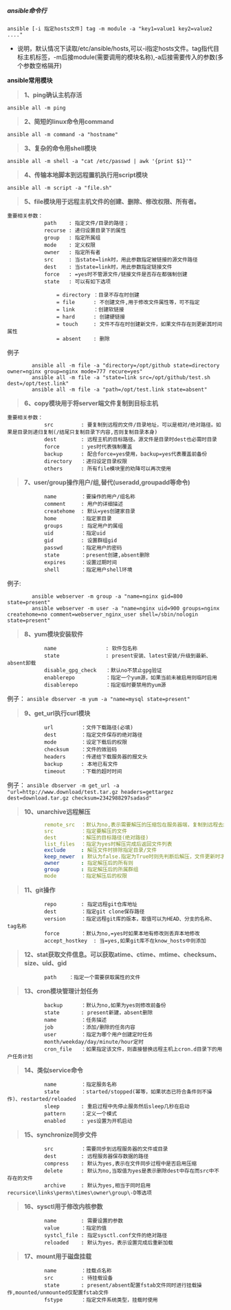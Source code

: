 ##### ansible命令行
`ansible [-i 指定hosts文件] tag -m module -a "key1=value1 key2=value2 ...."`
- 说明，默认情况下读取/etc/ansible/hosts,可以-i指定hosts文件。tag指代目标主机标签，-m后接module(需要调用的模块名称),-a后接需要传入的参数(多个参数空格隔开)

**ansible常用模块**

>**1、ping确认主机存活** 

`ansible all -m ping`
    
>**2、简短的linux命令用command**

`ansible all -m command -a "hostname"`
    
>**3、复杂的命令用shell模块**

`ansible all -m shell -a "cat /etc/passwd | awk '{print $1}'"`
    
>**4、传输本地脚本到远程置机执行用script模块**

`ansible all -m script -a "file.sh"`
    
>**5、file模块用于远程主机文件的创建、删除、修改权限、所有者。**
```
重要相关参数：
            path    : 指定文件/目录的路径；
            recurse : 递归设置目录下的属性
            group   : 指定所属组
            mode    : 定义权限
            owner   : 指定所有者
            src     : 当state=link时，用此参数指定被链接的源文件路径
            dest    : 当state=link时，用此参数指定链接文件
            force   : =yes时不管源文件/链接文件是否存在都强制创建
            state   : 可以有如下选项
            
                = directory ：目录不存在时创建
                = file      : 不创建文件,用于修改文件属性等，可不指定
                = link      ：创建软链接
                = hard      : 创建硬链接
                = touch     : 文件不存在时创建新文件，如果文件存在则更新其时间属性
                = absent    : 删除
 ```               
          
例子
```shell
        ansible all -m file -a "directory=/opt/github state=directory owner=nginx group=nginx mode=777 recure=yes"
        ansible all -m file -a "state=link src=/opt/github/test.sh dest=/opt/test.link"
        ansible all -m file -a "path=/opt/test.link state=absent"
```
>**6、copy模块用于将server端文件复制到目标主机**
```
重要相关参数：
            src         : 要复制到远程的文件/目录地址，可以是相对/绝对路径。如果是目录则递归复制(/结尾只复制目录下内容,否则复制目录本身)
            dest        : 远程主机的目标路径。源文件是目录时dest也必需时目录
            force       : yes时代表强制覆盖
            backup      : 配合force=yes使用，backup=yes代表覆盖前备份
            directory   ：递归设定目录权限
            others      : 所有file模块里的劝降可以再次使用
```         
>**7、user/group操作用户/组,替代(useradd,groupadd等命令)**
```
            name        ：要操作的用户/组名称
            comment     : 用户的详细描述
            createhome  : 默认=yes创建家目录
            home        ：指定家目录
            groups      : 指定用户的属组
            uid         ：指定uid
            gid         : 设置群组gid
            passwd      ：指定用户的密码
            state       ：present创建,absent删除
            expires     ：设置过期时间
            shell       ：指定用户shell环境
```      
例子:
```shell
        ansible webserver -m group -a "name=nginx gid=800 state=present"
        ansible webserver -m user -a "name=nginx uid=900 groups=nginx createhome=no comment=webserver_nginx_user shell=/sbin/nologin state=present"
```     
>**8、yum模块安装软件**
```
            name                : 软件包名称
            state               : present安装、latest安装/升级到最新、absent卸载
            disable_gpg_check   ：默认no不禁止gpg验证
            enablerepo          ：指定一个yum源，如果当前未被启用则临时启用
            disablerepo         ：指定临时要禁用的yum源
```
例子：
        `ansible dbserver -m yum -a "name=mysql state=present"`
                
>**9、get_url执行curl模块**
```
            url         ：文件下载路径(必填)
            dest        ：指定文件保存的绝对路径
            mode        ：设定下载后的权限
            checksum    ：文件的效验码
            headers     ：传递给下载服务器的报文头
            backup      : 本地已有文件
            timeout     ：下载的超时时间
```
例子：
        `ansible dbserver -m get_url -a "url=http://www.download/test.tar.gz headers=gettargez dest=download.tar.gz checksum=2342988297sadasd"`
        
>**10、unarchive远程解压**
```yaml
            remote_src  ：默认为no,表示需要解压的压缩包在服务器端，复制到远程去解压。=yes时代表压缩包在远程机器上
            src         ：指定要解压的文件
            dest        ：解压的目标路径(绝对路径)
            list_files  ：指定为yes时解压完成后返回文件列表
            exclude     : 解压文件时排除指定目录/文件
            keep_newer  : 默认为false.指定为True时则先判断后解压，文件更新时才解压
            owner       : 指定解压后的所有则
            group       : 指定解压后的所属群组
            mode        ：指定解压后的权限
```      
>**11、git操作**
```
            repo        : 指定远程git仓库地址
            dest        ：指定git clone保存路径
            version     ：指定远程git库的版本，取值可以为HEAD、分支的名称、tag名称
            force       ：默认为no,=yes时如果本地有修改则丢弃本地修改
            accept_hostkey  : 当=yes,如果git库不在know_hosts中则添加
```    
>**12、stat获取文件信息。可以获取atime、ctime、mtime、checksum、size、uid、gid**
```
            path    ：指定一个需要获取属性的文件
```
>**13、cron模块管理计划任务**
```
            backup      ：默认为no,如果为yes则修改前备份
            state       : present新建，absent删除
            name        ：任务描述
            job         ：添加/删除的任务内容
            user        ：指定为哪个用户创建定时任务
            month/weekday/day/minute/hour定时
            cron_file   ：如果指定该文件，则直接替换远程主机上cron.d目录下的用户任务计划
```       
>**14、类似service命令**
```
            name        ：指定服务名称
            state       ：started/stopped(幂等，如果状态已符合条件则不操作)、restarted/reloaded
            sleep       : 重启过程中先停止服务然后sleep几秒在启动
            pattern     ：定义一个模式
            enabled     : yes设置为开机启动
```       
>**15、synchronize同步文件**
```
            src         ：需要同步到远程服务器的文件或目录
            dest        : 远程服务器保存数据的路径
            compress    : 默认为yes,表示在文件同步过程中是否启用压缩
            delete      : 默认为no,当取值为yes是表示删除dest中存在而src中不存在的文件
            archive     : 默认为yes,相当于同时启用recursice\links\perms\times\owner\group\-D等选项
```      
>**16、sysctl用于修改内核参数**
```
            name        : 需要设置的参数
            value       ：指定的值
            systcl_file : 指定sysctl.conf文件的绝对路径
            reloaded    : 默认为yes，表示设置完成后重新加载
```        
>**17、mount用于磁盘挂载**
```
            name        ：挂载点名称
            src         : 待挂载设备
            state       : present/absent配置fstab文件同时进行挂载操作,mounted/unmounted仅配置fstab文件
            fstype      ：指定文件系统类型，挂载时使用
```
